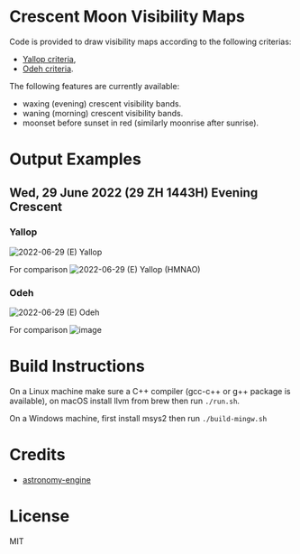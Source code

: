 # Crescent Moon Visibility Maps

Code is provided to draw visibility maps according to the following criterias:
- [Yallop criteria](https://astro.ukho.gov.uk/download/NAOTN69.pdf),
- [Odeh criteria](https://www.astronomycenter.net/pdf/2006_cri.pdf).

The following features are currently available:
- waxing (evening) crescent visibility bands.
- waning (morning) crescent visibility bands.
- moonset before sunset in red (similarly moonrise after sunrise).

# Output Examples
## Wed, 29 June 2022 (29 ZH 1443H) Evening Crescent
### Yallop
![2022-06-29 (E) Yallop](https://user-images.githubusercontent.com/833473/193407627-e8895f15-7d6f-46c2-9c7f-a770131ad387.png)

For comparison
![2022-06-29 (E) Yallop (HMNAO)](https://user-images.githubusercontent.com/84683703/191850568-3f661abb-74f2-4720-b256-1404d69757cc.jpg)

### Odeh
![2022-06-29 (E) Odeh](https://user-images.githubusercontent.com/833473/193407716-07674584-06c5-47eb-944b-5a6a8ba182bb.png)
  
For comparison
![image](https://user-images.githubusercontent.com/84683703/191850739-bd009136-5e8d-4d0f-ba1d-aac2ace6a564.png)

# Build Instructions
On a Linux machine make sure a C++ compiler (gcc-c++ or g++ package is available), on macOS install llvm from brew then run `./run.sh`.

On a Windows machine, first install msys2 then run `./build-mingw.sh`

# Credits
- [astronomy-engine](https://github.com/cosinekitty/astronomy/)

# License
MIT
